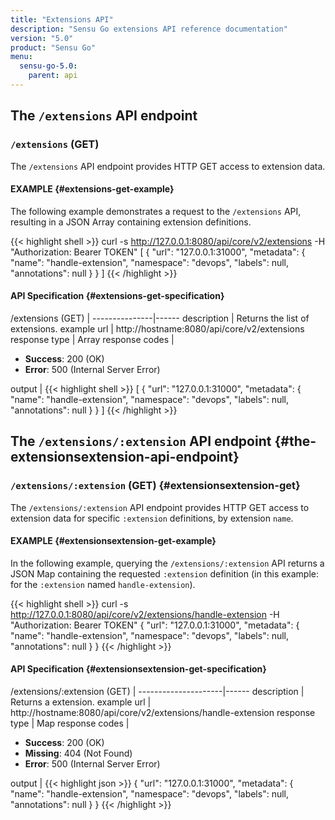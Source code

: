 ```yaml
---
title: "Extensions API"
description: "Sensu Go extensions API reference documentation"
version: "5.0"
product: "Sensu Go"
menu:
  sensu-go-5.0:
    parent: api
---
```


## The `/extensions` API endpoint

### `/extensions` (GET)

The `/extensions` API endpoint provides HTTP GET access to extension data.

#### EXAMPLE {#extensions-get-example}

The following example demonstrates a request to the `/extensions` API, resulting in
a JSON Array containing extension definitions.

{{< highlight shell >}}
curl -s http://127.0.0.1:8080/api/core/v2/extensions -H "Authorization: Bearer TOKEN"
[
  {
    "url": "127.0.0.1:31000",
    "metadata": {
      "name": "handle-extension",
      "namespace": "devops",
      "labels": null,
      "annotations": null
    }
  }
]
{{< /highlight >}}

#### API Specification {#extensions-get-specification}

/extensions (GET)  | 
---------------|------
description    | Returns the list of extensions.
example url    | http://hostname:8080/api/core/v2/extensions
response type  | Array
response codes | <ul><li>**Success**: 200 (OK)</li><li>**Error**: 500 (Internal Server Error)</li></ul>
output         | {{< highlight shell >}}
[
  {
    "url": "127.0.0.1:31000",
    "metadata": {
      "name": "handle-extension",
      "namespace": "devops",
      "labels": null,
      "annotations": null
    }
  }
]
{{< /highlight >}}

## The `/extensions/:extension` API endpoint {#the-extensionsextension-api-endpoint}

### `/extensions/:extension` (GET) {#extensionsextension-get}

The `/extensions/:extension` API endpoint provides HTTP GET access to extension data for specific `:extension` definitions, by extension `name`.

#### EXAMPLE {#extensionsextension-get-example}

In the following example, querying the `/extensions/:extension` API returns a JSON Map
containing the requested `:extension` definition (in this example: for the `:extension` named
`handle-extension`).

{{< highlight shell >}}
curl -s http://127.0.0.1:8080/api/core/v2/extensions/handle-extension -H "Authorization: Bearer TOKEN"
{
  "url": "127.0.0.1:31000",
  "metadata": {
    "name": "handle-extension",
    "namespace": "devops",
    "labels": null,
    "annotations": null
  }
}
{{< /highlight >}}

#### API Specification {#extensionsextension-get-specification}

/extensions/:extension (GET) | 
---------------------|------
description          | Returns a extension.
example url          | http://hostname:8080/api/core/v2/extensions/handle-extension
response type        | Map
response codes       | <ul><li>**Success**: 200 (OK)</li><li> **Missing**: 404 (Not Found)</li><li>**Error**: 500 (Internal Server Error)</li></ul>
output               | {{< highlight json >}}
{
  "url": "127.0.0.1:31000",
  "metadata": {
    "name": "handle-extension",
    "namespace": "devops",
    "labels": null,
    "annotations": null
  }
}
{{< /highlight >}}

